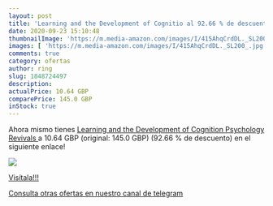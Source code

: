 ```yaml
---
layout: post
title: 'Learning and the Development of Cognitio al 92.66 % de descuento'
date: 2020-09-23 15:10:48
thumbnailImage: 'https://m.media-amazon.com/images/I/415AhqCrdDL._SL200_.jpg'
images: [ 'https://m.media-amazon.com/images/I/415AhqCrdDL._SL200_.jpg' ]
comments: true
category: ofertas
author: ring
slug: 1848724497
description:
actualPrice: 10.64 GBP
comparePrice: 145.0 GBP
inStock: true
---
```


Ahora mismo tienes [Learning and the Development of Cognition  Psychology Revivals ](https://www.amazon.com/dp/1848724497/?tag=redken08-20) a 10.64 GBP (original: 145.0 GBP) (92.66 %  de descuento) en el siguiente enlace!

[![](https://m.media-amazon.com/images/I/415AhqCrdDL._SL200_.jpg)](https://www.amazon.com/dp/1848724497/?tag=redken08-20)

[Visítala!!!](https://www.amazon.com/dp/1848724497/?tag=redken08-20)

[Consulta otras ofertas en nuestro canal de telegram](https://t.me/s/ofertas25)
